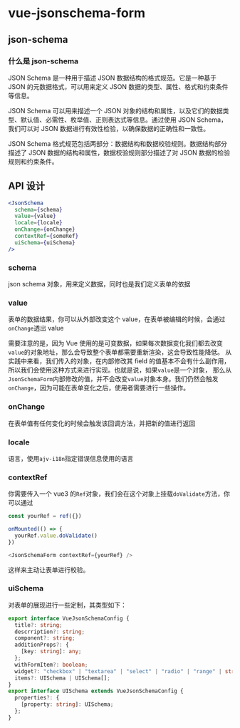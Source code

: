 # vue-jsonschema-form

## json-schema

### 什么是 json-schema

JSON Schema 是一种用于描述 JSON 数据结构的格式规范。它是一种基于 JSON 的元数据格式，可以用来定义 JSON 数据的类型、属性、格式和约束条件等信息。

JSON Schema 可以用来描述一个 JSON 对象的结构和属性，以及它们的数据类型、默认值、必需性、枚举值、正则表达式等信息。通过使用 JSON Schema，我们可以对 JSON 数据进行有效性检验，以确保数据的正确性和一致性。

JSON Schema 格式规范包括两部分：数据结构和数据校验规则。数据结构部分描述了 JSON 数据的结构和属性，数据校验规则部分描述了对 JSON 数据的检验规则和约束条件。

## API 设计

```jsx
<JsonSchema
  schema={schema}
  value={value}
  locale={locale}
  onChange={onChange}
  contextRef={someRef}
  uiSchema={uiSchema}
/>
```

### schema

json schema 对象，用来定义数据，同时也是我们定义表单的依据

### value

表单的数据结果，你可以从外部改变这个 value，在表单被编辑的时候，会通过`onChange`透出 value

需要注意的是，因为 Vue 使用的是可变数据，如果每次数据变化我们都去改变`value`的对象地址，那么会导致整个表单都需要重新渲染，这会导致性能降低。
从实践中来看，我们传入的对象，在内部修改其 field 的值基本不会有什么副作用，所以我们会使用这种方式来进行实现。也就是说，如果`value`是一个对象，
那么从`JsonSchemaForm`内部修改的值，并不会改变`value`对象本身。我们仍然会触发`onChange`，因为可能在表单变化之后，使用者需要进行一些操作。

### onChange

在表单值有任何变化的时候会触发该回调方法，并把新的值进行返回

### locale

语言，使用`ajv-i18n`指定错误信息使用的语言

### contextRef

你需要传入一个 vue3 的`Ref`对象，我们会在这个对象上挂载`doValidate`方法，你可以通过

```ts
const yourRef = ref({})

onMounted(() => {
  yourRef.value.doValidate()
})

<JsonSchemaForm contextRef={yourRef} />
```

这样来主动让表单进行校验。

### uiSchema

对表单的展现进行一些定制，其类型如下：

```ts
export interface VueJsonSchemaConfig {
  title?: string;
  descrription?: string;
  component?: string;
  additionProps?: {
    [key: string]: any;
  };
  withFormItem?: boolean;
  widget?: "checkbox" | "textarea" | "select" | "radio" | "range" | string;
  items?: UISchema | UISchema[];
}
export interface UISchema extends VueJsonSchemaConfig {
  properties?: {
    [property: string]: UISchema;
  };
}
```
